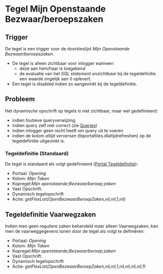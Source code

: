 # Tegel Mijn Openstaande Bezwaar/beroepszaken

## Trigger

De tegel is een trigger voor de doorkieslijst *Mijn Openstaande Bezwaar/beroepszaken*.

  * De tegel is alleen zichtbaar voor inlogger wanneer: 
    * deze aan hem/haar is toegekend 
    * de evaluatie van het *SQL statement onzichtbaar* bij de tegeldefinitie een waarde ongelijk aan 0 oplevert. 
  * Een tegel is disabled indien zo aangevinkt bij de tegeldefinitie.

## Probleem

Het dynamische opschrift op tegels is niet zichtbaar, maar wel gedefinieerd:

  * indien foutieve queryverwijzing  
  * indien query zelf niet correct (zie [Queries](/docs/instellen_inrichten/queries.md))
  * indien inlogger geen recht heeft om query uit te voeren
  * indien de kolom *altijd verversen* (tbportaltiles.dlaltijdrefreshen) op de tegeldefinitie uitgevinkt is.

### Tegeldefinitie (Standaard)

De tegel is standaard als volgt gedefinieerd ([Portal Tegeldefinitie](/docs/instellen_inrichten/portaldefinitie/portal_tegel.md)):

  * Portaal: *Opening*
  * Kolom: *Mijn Taken*
  * Kopregel:*Mijn openstaande;Bezwaar/beroep;zaken*
  * Vast Opschrift:
  * Dynamisch tegelopschrift
  * Actie: *getFlexList(OpenBezwaarBeroepZaken,nil,nil,1,nil)*

## Tegeldefinitie Vaarwegzaken

Indien men geen reguliere zaken behandeld maar alleen Vaarwegzaken, kan men de vaarweggegevens tonen door de tegel als volgt te definiëren:

  * Portaal: *Opening*
  * Kolom: *Mijn Taken*
  * Kopregel:*Mijn openstaande;Bezwaar/beroep;zaken*
  * Vast Opschrift:
  * Dynamisch tegelopschrift
  * Actie: *getFlexList(OpenBezwaarBeroepZaken,nil,nil,1,nil,nil,nil,nil,1)*

